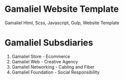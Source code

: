 # Gamaliel Website Template
Gamaliel Html, Scss, Javascript, Gulp, Website Template

# Gamaliel Subsdiaries
1. Gamaliel Store - Ecommerce
2. Gamaliel Web - Creative Agency
3. Gamaliel Networking - Cabling and Fiber
4. Gamaliel Foundation - Social Responsibility

